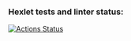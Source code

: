 ### Hexlet tests and linter status:
[![Actions Status](https://github.com/Murahainen/qa-engineer-project-84/actions/workflows/hexlet-check.yml/badge.svg)](https://github.com/Murahainen/qa-engineer-project-84/actions)